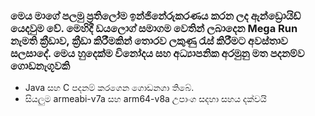 ### මෙය මාගේ පලමු ප්‍රතිලෝම ඉන්ජිනේරුකරණය කරන ලද ඇන්ඩ්‍රොයිඩ් යෙදවුම වේ. මෙහිදී ඩයලොග් සමාගම වෙතින් ලබාදෙන Mega Run නැමති ක්‍රීඩාව, ක්‍රීඩා කිරීමකින් තොරව ලකුණු රැස් කිරීමට අවස්තාව සලසාදේ. මෙය හුදෙක්ම විනෝදය සහ අධ්‍යාපනික අරමුනු මත පදනම්ව ගොඩනැගූවකි

- Java සහ C පදනම් කරගෙන ගොඩනගා තිබේ.
- සියලුම armeabi-v7a සහ arm64-v8a උපාංග සදහා සහය දක්වයි
 